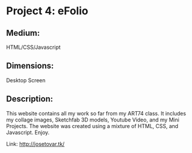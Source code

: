 # Project 4: eFolio

## Medium:

HTML/CSS/Javascript

## Dimensions:

Desktop Screen

## Description: 

This website contains all my work so far from my ART74 class. It includes my collage images, Sketchfab 3D models, Youtube Video, and my Mini Projects. The website was created using a mixture of HTML, CSS, and Javascript. Enjoy.

Link: http://josetovar.tk/
